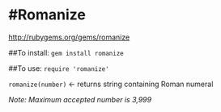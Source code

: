 #Romanize
========

http://rubygems.org/gems/romanize

##To install: 
```gem install romanize```

##To use:
```require 'romanize'```

```romanize(number)``` <- returns string containing Roman numeral



*Note: Maximum accepted number is 3,999*
